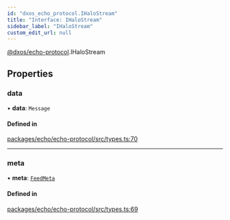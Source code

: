 ```yaml
---
id: "dxos_echo_protocol.IHaloStream"
title: "Interface: IHaloStream"
sidebar_label: "IHaloStream"
custom_edit_url: null
---
```


[@dxos/echo-protocol](../modules/dxos_echo_protocol.md).IHaloStream

## Properties

### data

• **data**: `Message`

#### Defined in

[packages/echo/echo-protocol/src/types.ts:70](https://github.com/dxos/protocols/blob/c793f0fed/packages/echo/echo-protocol/src/types.ts#L70)

___

### meta

• **meta**: [`FeedMeta`](../modules/dxos_echo_protocol.md#feedmeta)

#### Defined in

[packages/echo/echo-protocol/src/types.ts:69](https://github.com/dxos/protocols/blob/c793f0fed/packages/echo/echo-protocol/src/types.ts#L69)
